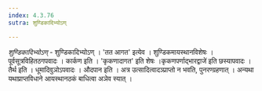 ```yaml
---
index: 4.3.76
sutra: शुण्डिकादिभ्योऽण्

---
```

_शुण्डिकादिभ्योऽण्_ - शुण्डिकादिभ्योऽण् । 'तत आगत' इत्येव । शुण्डिकमायस्थानविशेषः । पूर्वसूत्रविहितठगपवादः । कार्कण इति । 'कृकणादागत' इति शेषः ।कृकणपर्णाद्भारद्वाजे॑ इति छस्यापवादः । तैर्थ इति । धूमादिवुञोऽपवादः । औदपान इति । अत्र उत्सादित्वादञ्प्राप्तो न भवति, पुनरण्ग्रहणात् । अन्यथा यथाप्राप्तविधाने आयस्थानठकं बाधित्वा अञेव स्यात् ।